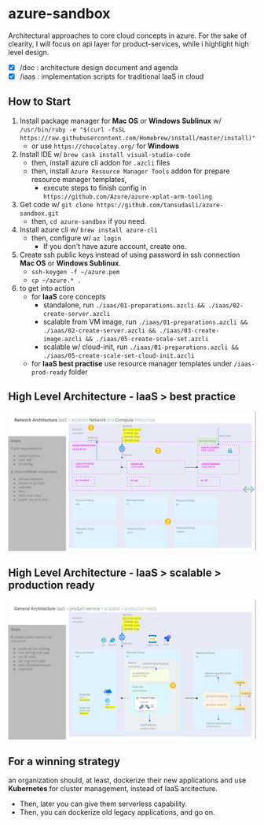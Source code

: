 # azure-sandbox

Architectural approaches to core cloud concepts in azure. For the sake of clearity, I will focus on api layer for product-services, while i highlight high level design.

- [x] /doc : architecture design document and agenda
- [x] /iaas : implementation scripts for traditional IaaS in cloud

## How to Start

1. Install package manager for **Mac OS** or **Windows Sublinux** w/ `/usr/bin/ruby -e "$(curl -fsSL https://raw.githubusercontent.com/Homebrew/install/master/install)"`
   - or use `https://chocolatey.org/` for **Windows**
2. Install IDE w/ `brew cask install visual-studio-code`
   - then, install azure cli addon for `.azcli` files
   - then, install `Azure Resource Manager Tools` addon for prepare resource manager templates,
      - execute steps to finish config in `https://github.com/Azure/azure-xplat-arm-tooling`
3. Get code w/ `git clone https://github.com/tansudasli/azure-sandbox.git`
   - then, `cd azure-sandbox` if you need.
4. Install azure cli w/ `brew install azure-cli`
   - then, configure w/ `az login`
      - If you don't have azure account, create one.
5. Create ssh public keys instead of using password in ssh connection **Mac OS** or **Windows Sublinux**.
   - `ssh-keygen -f ~/azure.pem`
   - `cp ~/azure.* .`
6. to get into action
   - for **IaaS** core concepts
     - standalone, run `./iaas/01-preparations.azcli && ./iaas/02-create-server.azcli`
     - scalable from VM image, run `./iaas/01-preparations.azcli && ./iaas/02-create-server.azcli && ./iaas/03-create-image.azcli && ./iaas/05-create-scale-set.azcli`
     - scalable w/ cloud-init, run `./iaas/01-preparations.azcli && ./iaas/05-create-scale-set-cloud-init.azcli`
   - for **IaaS best practise** use resource manager templates under `/iaas-prod-ready` folder

## High Level Architecture - IaaS > best practice

![for IaaS](https://github.com/tansudasli/azure-sandbox/blob/master/iaas-prod-ready/Azure-Architecture-1.png)

## High Level Architecture - IaaS > scalable > production ready

![for IaaS](https://github.com/tansudasli/azure-sandbox/blob/master/iaas-prod-ready/Azure-Architecture-2.png)

## For a winning strategy

an organization should, at least, dockerize their new applications and use **Kubernetes** for cluster management, instead of IaaS arcitecture.

- Then, later you can give them serverless capability.
- Then, you can dockerize old legacy applications, and go on.
